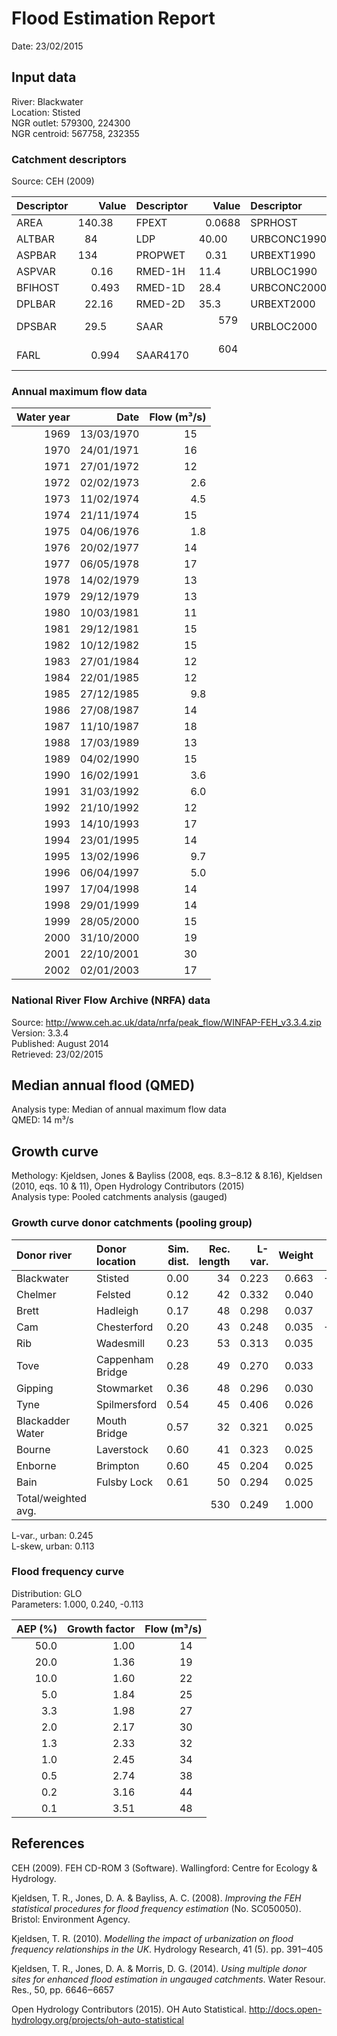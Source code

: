 # Flood Estimation Report

Date:          23/02/2015

## Input data

River:         Blackwater  
Location:      Stisted  
NGR outlet:    579300, 224300    
NGR centroid:  567758, 232355  

### Catchment descriptors

Source:        CEH (2009)

Descriptor   |      Value | Descriptor  |      Value | Descriptor  |      Value 
:------------|-----------:|:------------|-----------:|:------------|----------:
AREA         |   140.38   | FPEXT       |     0.0688 | SPRHOST     |    39.11  
ALTBAR       |    84      | LDP         |    40.00   | URBCONC1990 |     0.573 
ASPBAR       |   134      | PROPWET     |     0.31   | URBEXT1990  |     0.0217
ASPVAR       |     0.16   | RMED-1H     |    11.4    | URBLOC1990  |     0.639 
BFIHOST      |     0.493  | RMED-1D     |    28.4    | URBCONC2000 |     0.765 
DPLBAR       |    22.16   | RMED-2D     |    35.3    | URBEXT2000  |     0.0255
DPSBAR       |    29.5    | SAAR        |   579      | URBLOC2000  |     0.551 
FARL         |     0.994  | SAAR4170    |   604      |             |           

### Annual maximum flow data

  Water year |       Date |  Flow (m³/s)
------------:|-----------:|------------:
        1969 | 13/03/1970 |         15  
        1970 | 24/01/1971 |         16  
        1971 | 27/01/1972 |         12  
        1972 | 02/02/1973 |          2.6
        1973 | 11/02/1974 |          4.5
        1974 | 21/11/1974 |         15  
        1975 | 04/06/1976 |          1.8
        1976 | 20/02/1977 |         14  
        1977 | 06/05/1978 |         17  
        1978 | 14/02/1979 |         13  
        1979 | 29/12/1979 |         13  
        1980 | 10/03/1981 |         11  
        1981 | 29/12/1981 |         15  
        1982 | 10/12/1982 |         15  
        1983 | 27/01/1984 |         12  
        1984 | 22/01/1985 |         12  
        1985 | 27/12/1985 |          9.8
        1986 | 27/08/1987 |         14  
        1987 | 11/10/1987 |         18  
        1988 | 17/03/1989 |         13  
        1989 | 04/02/1990 |         15  
        1990 | 16/02/1991 |          3.6
        1991 | 31/03/1992 |          6.0
        1992 | 21/10/1992 |         12  
        1993 | 14/10/1993 |         17  
        1994 | 23/01/1995 |         14  
        1995 | 13/02/1996 |          9.7
        1996 | 06/04/1997 |          5.0
        1997 | 17/04/1998 |         14  
        1998 | 29/01/1999 |         14  
        1999 | 28/05/2000 |         15  
        2000 | 31/10/2000 |         19  
        2001 | 22/10/2001 |         30  
        2002 | 02/01/2003 |         17  

### National River Flow Archive (NRFA) data

Source:        http://www.ceh.ac.uk/data/nrfa/peak_flow/WINFAP-FEH_v3.3.4.zip  
Version:       3.3.4  
Published:     August 2014  
Retrieved:     23/02/2015

## Median annual flood (QMED)

Analysis type: Median of annual maximum flow data  
QMED:          14 m³/s

## Growth curve

Methology:     Kjeldsen, Jones & Bayliss (2008, eqs. 8.3‒8.12 & 8.16), Kjeldsen (2010, eqs. 10 & 11), Open Hydrology 
               Contributors (2015)  
Analysis type: Pooled catchments analysis (gauged)

### Growth curve donor catchments (pooling group)

Donor river         | Donor location                 | Sim. dist. | Rec. length | L-var. | Weight | L-skew | Weight
:-------------------|:-------------------------------|-----------:|------------:|-------:|-------:|-------:|------:
Blackwater          | Stisted                        |       0.00 |          34 |  0.223 |  0.663 | -0.091 |  0.188
Chelmer             | Felsted                        |       0.12 |          42 |  0.332 |  0.040 |  0.216 |  0.105
Brett               | Hadleigh                       |       0.17 |          48 |  0.298 |  0.037 |  0.153 |  0.094
Cam                 | Chesterford                    |       0.20 |          43 |  0.248 |  0.035 | -0.108 |  0.084
Rib                 | Wadesmill                      |       0.23 |          53 |  0.313 |  0.035 |  0.163 |  0.085
Tove                | Cappenham Bridge               |       0.28 |          49 |  0.270 |  0.033 |  0.183 |  0.077
Gipping             | Stowmarket                     |       0.36 |          48 |  0.296 |  0.030 |  0.108 |  0.069
Tyne                | Spilmersford                   |       0.54 |          45 |  0.406 |  0.026 |  0.245 |  0.062
Blackadder Water    | Mouth Bridge                   |       0.57 |          32 |  0.321 |  0.025 |  0.268 |  0.055
Bourne              | Laverstock                     |       0.60 |          41 |  0.323 |  0.025 |  0.302 |  0.059
Enborne             | Brimpton                       |       0.60 |          45 |  0.204 |  0.025 |  0.148 |  0.061
Bain                | Fulsby Lock                    |       0.61 |          50 |  0.294 |  0.025 |  0.087 |  0.062
Total/weighted avg. |                                |            |         530 |  0.249 |  1.000 |  0.109 |  1.000

L-var., urban: 0.245  
L-skew, urban: 0.113

### Flood frequency curve

Distribution:  GLO  
Parameters:    1.000, 0.240, -0.113  

AEP (%) | Growth factor | Flow (m³/s)
-------:|--------------:|-----------:
   50.0 |          1.00 |        14  
   20.0 |          1.36 |        19  
   10.0 |          1.60 |        22  
    5.0 |          1.84 |        25  
    3.3 |          1.98 |        27  
    2.0 |          2.17 |        30  
    1.3 |          2.33 |        32  
    1.0 |          2.45 |        34  
    0.5 |          2.74 |        38  
    0.2 |          3.16 |        44  
    0.1 |          3.51 |        48  

## References

CEH (2009). FEH CD-ROM 3 (Software). Wallingford: Centre for Ecology & Hydrology.

Kjeldsen, T. R., Jones, D. A. & Bayliss, A. C. (2008). *Improving the FEH statistical procedures for flood frequency 
estimation* (No. SC050050). Bristol: Environment Agency.

Kjeldsen, T. R. (2010). *Modelling the impact of urbanization on flood frequency relationships in the UK*. Hydrology 
Research, 41 (5). pp. 391‒405

Kjeldsen, T. R., Jones, D. A. & Morris, D. G. (2014). *Using multiple donor sites for enhanced flood estimation in 
ungauged catchments*. Water Resour. Res., 50, pp. 6646‒6657

Open Hydrology Contributors (2015). OH Auto Statistical. http://docs.open-hydrology.org/projects/oh-auto-statistical